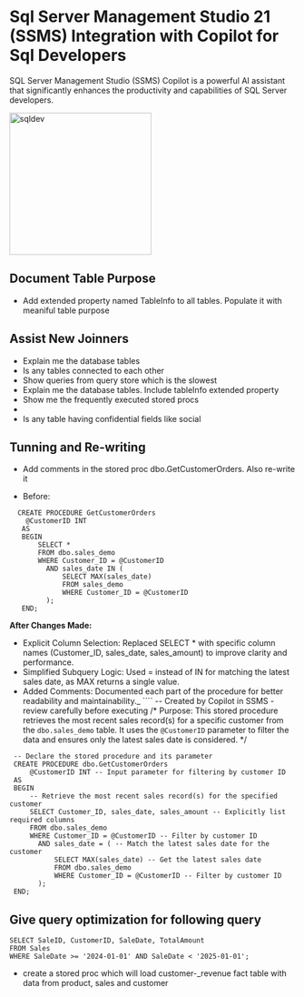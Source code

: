 # Sql Server Management Studio 21 (SSMS) Integration with Copilot for Sql Developers

SQL Server Management Studio (SSMS) Copilot is a powerful AI assistant that significantly enhances the productivity and capabilities of SQL Server developers.

<img width="250" height="250" alt="sqldev" src="https://github.com/user-attachments/assets/29efd10d-ee62-4af6-af6b-74a26f5ca1fe" />

## Document Table Purpose
* Add extended property named TableInfo to all tables. Populate it with meaniful table purpose

## Assist New Joinners
* Explain me the database tables
* Is any tables connected to each other
* Show queries from query store which is the slowest
* Explain me the database tables. Include tableInfo extended property
* Show me the frequently executed stored procs
* 	
* Is any table having confidential fields like social

## Tunning and Re-writing
* Add comments in the  stored proc dbo.GetCustomerOrders. Also re-write it
  
* Before:
````
  CREATE PROCEDURE GetCustomerOrders
    @CustomerID INT
   AS
   BEGIN
       SELECT *
       FROM dbo.sales_demo
       WHERE Customer_ID = @CustomerID
         AND sales_date IN (
             SELECT MAX(sales_date)
             FROM sales_demo
             WHERE Customer_ID = @CustomerID
         );
   END;
   ````
   **After  Changes Made:**
   *	Explicit Column Selection: Replaced SELECT * with specific column names (Customer_ID, sales_date, sales_amount) to improve clarity and performance.
   *	Simplified Subquery Logic: Used = instead of IN for matching the latest sales date, as MAX returns a single value.
   *	Added Comments: Documented each part of the procedure for better readability and maintainability._
       ````
     -- Created by Copilot in SSMS - review carefully before executing
     /*
     Purpose:
     This stored procedure retrieves the most recent sales record(s) for a specific customer from the `dbo.sales_demo` table. 
     It uses the `@CustomerID` parameter to filter the data and ensures only the latest sales date is considered.
     */
     
     -- Declare the stored procedure and its parameter
     CREATE PROCEDURE dbo.GetCustomerOrders
         @CustomerID INT -- Input parameter for filtering by customer ID
     AS
     BEGIN
         -- Retrieve the most recent sales record(s) for the specified customer
         SELECT Customer_ID, sales_date, sales_amount -- Explicitly list required columns
         FROM dbo.sales_demo
         WHERE Customer_ID = @CustomerID -- Filter by customer ID
           AND sales_date = ( -- Match the latest sales date for the customer
               SELECT MAX(sales_date) -- Get the latest sales date
               FROM dbo.sales_demo
               WHERE Customer_ID = @CustomerID -- Filter by customer ID
           );
     END;

## Give query optimization for following query
````
SELECT SaleID, CustomerID, SaleDate, TotalAmount
FROM Sales
WHERE SaleDate >= '2024-01-01' AND SaleDate < '2025-01-01';
````


* create a stored proc which will load customer-_revenue fact table with data from product, sales and customer

